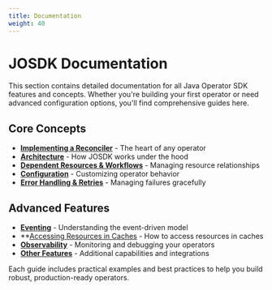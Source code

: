 ```yaml
---
title: Documentation
weight: 40
---
```


# JOSDK Documentation

This section contains detailed documentation for all Java Operator SDK features and concepts. Whether you're building your first operator or need advanced configuration options, you'll find comprehensive guides here.

## Core Concepts

- **[Implementing a Reconciler](reconciler/)** - The heart of any operator
- **[Architecture](architecture/)** - How JOSDK works under the hood
- **[Dependent Resources & Workflows](dependent-resource-and-workflows/)** - Managing resource relationships
- **[Configuration](configuration/)** - Customizing operator behavior
- **[Error Handling & Retries](error-handling-retries/)** - Managing failures gracefully

## Advanced Features

- **[Eventing](eventing/)** - Understanding the event-driven model
- **[Accessing Resources in Caches](working-with-es-caches/) - How to access resources in caches
- **[Observability](observability/)** - Monitoring and debugging your operators
- **[Other Features](features/)** - Additional capabilities and integrations

Each guide includes practical examples and best practices to help you build robust, production-ready operators.
